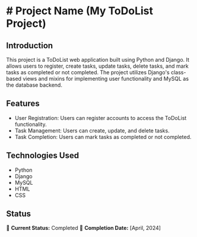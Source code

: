 # # Project Name  (My ToDoList Project)

## Introduction
This project is a ToDoList web application built using Python and Django. It allows users to register, create tasks, update tasks, delete tasks, and mark tasks as completed or not completed.
The project utilizes Django's class-based views and mixins for implementing user functionality and MySQL as the database backend.

## Features
- User Registration: Users can register accounts to access the ToDoList functionality.
- Task Management: Users can create, update, and delete tasks.
- Task Completion: Users can mark tasks as completed or not completed.

## Technologies Used
- Python
- Django
- MySQL
- HTML
- CSS

## Status

🚀 **Current Status:** Completed
📅 **Completion Date:** [April, 2024]
